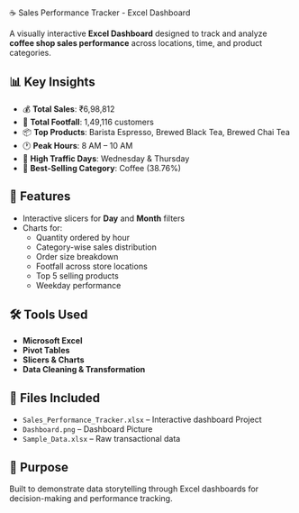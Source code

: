☕ Sales Performance Tracker - Excel Dashboard

A visually interactive **Excel Dashboard** designed to track and analyze **coffee shop sales performance** across locations, time, and product categories.

## 📊 Key Insights

* 💰 **Total Sales**: ₹6,98,812
* 👣 **Total Footfall**: 1,49,116 customers
* 📦 **Top Products**: Barista Espresso, Brewed Black Tea, Brewed Chai Tea
* 🕐 **Peak Hours**: 8 AM – 10 AM
* 📅 **High Traffic Days**: Wednesday & Thursday
* 🧁 **Best-Selling Category**: Coffee (38.76%)

## 📌 Features

* Interactive slicers for **Day** and **Month** filters
* Charts for:
  * Quantity ordered by hour
  * Category-wise sales distribution
  * Order size breakdown
  * Footfall across store locations
  * Top 5 selling products
  * Weekday performance

## 🛠 Tools Used

* **Microsoft Excel**
* **Pivot Tables**
* **Slicers & Charts**
* **Data Cleaning & Transformation**

## 📁 Files Included

* `Sales_Performance_Tracker.xlsx` – Interactive dashboard Project
* `Dashboard.png` – Dashboard Picture
* `Sample_Data.xlsx` – Raw transactional data

## 🚀 Purpose

Built to demonstrate data storytelling through Excel dashboards for decision-making and performance tracking.

